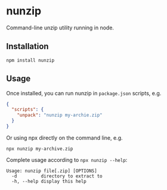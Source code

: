 # nunzip

Command-line unzip utility running in node.

## Installation

    npm install nunzip

## Usage

Once installed, you can run nunzip in `package.json` scripts, e.g.
```json
{
  "scripts": {
    "unpack": "nunzip my-archie.zip"
  }
}
```
Or using npx directly on the command line, e.g.

    npx nunzip my-archive.zip

Complete usage according to `npx nunzip --help`:

```
Usage: nunzip file[.zip] [OPTIONS]
  -d         directory to extract to
  -h, --help display this help
```

